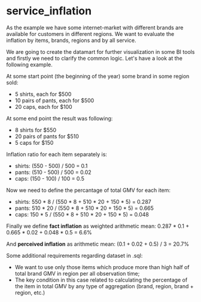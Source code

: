 # service_inflation
As the example we have some internet-market with different brands are available for customers in different regions. We want to evaluate the inflation by items, brands, regions and by all service.

We are going to create the datamart for further visualization in some BI tools and firstly we need to clarify the common logic. Let's have a look at the following example.

At some start point (the beginning of the year) some brand in some region sold:
- 5 shirts, each for $500
- 10 pairs of pants, each for $500
- 20 caps, each for $100

At some end point the result was following:
- 8 shirts for $550
- 20 pairs of pants for $510
- 5 caps for $150

Inflation ratio for each item separately is:
- shirts: (550 - 500) / 500 = 0.1
- pants: (510 - 500) / 500 = 0.02
- caps: (150 - 100) / 100 = 0.5

Now we need to define the percantage of total GMV for each item:
- shirts: 550 * 8 / (550 * 8 + 510 * 20 + 150 * 5) = 0.287
- pants: 510 * 20 / (550 * 8 + 510 * 20 + 150 * 5) = 0.665
- caps: 150 * 5 / (550 * 8 + 510 * 20 + 150 * 5) = 0.048

Finally we define **fact inflation** as weighted arithmetic mean:
0.287 * 0.1 + 0.665 * 0.02 + 0.048 * 0.5 = 6.6%

And **perceived inflation** as arithmetic mean:
(0.1 + 0.02 + 0.5) / 3 = 20.7%

Some additional requirements regarding dataset in .sql:
- We want to use only those items which produce more than high half of total brand GMV in region per all observation time;
- The key condition in this case related to calculating the percentage of the item in total GMV by any type of aggregation (brand, region, brand + region, etc.)
